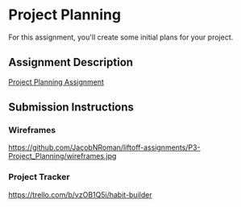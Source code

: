# Project Planning
For this assignment, you'll create some initial plans for your project.

## Assignment Description
[Project Planning Assignment](https://education.launchcode.org/liftoff/assignments/planning/)

## Submission Instructions

### Wireframes

https://github.com/JacobNRoman/liftoff-assignments/P3-Project_Planning/wireframes.jpg

### Project Tracker

https://trello.com/b/vzOB1Q5i/habit-builder